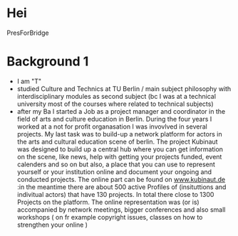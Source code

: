 # Hei
PresForBridge

# Background 1
- I am "T"
- studied Culture and Technics at TU Berlin / main subject philosophy with interdisciplinary modules as second subject (bc I was at a technical university most of the courses where related to technical subjects)
- after my Ba I started a Job as a project manager and coordinator in the field of arts and culture education in Berlin. During the four years I worked at a not for profit organasation I was invovlved in several projects. My last task was to build-up a network platform for actors in the arts and cultural education scene of berlin. The project Kubinaut was designed to build up a central hub where you can get information on the scene, like news, help with getting your projects funded, event calenders and so on but also, a place that you can use to represent yourself or your institution online and document your ongoing and conducted projects. The online part can be found on www.kubinaut.de :in the meantime there are about 500 active Profiles of (insituttions and indivitual actors) that have 130 projects. In total there close to 1300 Projects on the platform. The online representation was (or is) accompanied by network meetings, bigger conferences and also small workshops ( on fr example copyright issues, classes on how to strengthen your online  )
